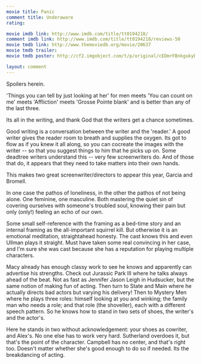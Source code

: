 ```yaml
---
movie title: Panic
comment title: Underaware
rating: 

movie imdb link: http://www.imdb.com/title/tt0194218/
comment imdb link: http://www.imdb.com/title/tt0194218/reviews-50
movie tmdb link: http://www.themoviedb.org/movie/20637
movie tmdb trailer: 
movie tmdb poster: http://cf2.imgobject.com/t/p/original/cEDmrFBnkgukyBWI6H29791aWnk.jpg

layout: comment
---
```


Spoilers herein.

'Things you can tell by just looking at her' for men meets 'You can count on me' meets 'Affliction' meets 'Grosse Pointe blank' and is better than any of the last three.

Its all in the writing, and thank God that the writers get a chance sometimes.

Good writing is a conversation between the writer and the 'reader.' A good writer gives the reader room to breath and supplies the oxygen. Its got to flow as if you knew it all along, so you can cocreate the images with the writer -- so that you suggest things to him that he picks up on. Some deadtree writers understand this -- very few screenwriters do. And of those that do, it appears that they need to take matters into their own hands.

This makes two great screenwriter/directors to appear this year, Garcia and Bromell. 

In one case the pathos of loneliness, in the other the pathos of not being alone. One feminine, one masculine. Both mastering the quiet sin of covering ourselves with someone's troubled soul, knowing their pain but only (only!) feeling an echo of our own.

Some small self-reference with the framing as a bed-time story and an internal framing as the all-important squirrel kill. But otherwise it is an emotional meditation, straightahead honesty. The cast knows this and even Ullman plays it straight. Must have taken some real convincing in her case, and I'm sure she was cast because she has a reputation for playing multiple characters.

Macy already has enough classy work to see he knows and apparently can advertise his strengths. Check out Jurassic Park III where he talks always ahead of the beat. Not as fast as Jennifer Jason Leigh in Hudsucker, but the same notion of making fun of acting. Then turn to State and Main where he actually directs bad actors but varying his delivery! Then to Mystery Men where he plays three roles: himself looking at you and winking; the family man who needs a role; and that role (the shoveller), each with a different speech pattern. So he knows how to stand in two sets of shoes, the writer's and the actor's.

Here he stands in two without acknowledgement: your shoes as cowriter, and Alex's. No one else has to work very hard. Sutherland overdoes it, but that's the point of the character. Campbell has no center, and that's right too. Doesn't matter whether she's good enough to do so if needed. Its the breakdancing of acting.